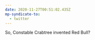 ```yaml
---
date: 2020-11-27T00:51:02.435Z
mp-syndicate-to:
  - twitter
---
```


So, Constable Crabtree invented Red Bull?
